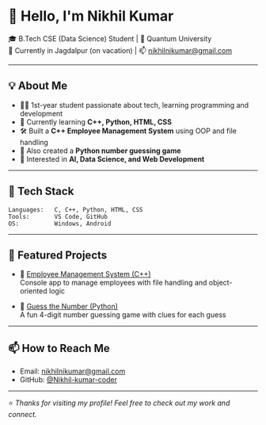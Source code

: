 # 👋 Hello, I'm Nikhil Kumar

🎓 B.Tech CSE (Data Science) Student | 🏫 Quantum University  
📍 Currently in Jagdalpur (on vacation) | 📫 nikhilnikumar@gmail.com

---

## 💡 About Me

- 🧑‍💻 1st-year student passionate about tech, learning programming and development  
- 🌱 Currently learning **C++, Python, HTML, CSS**  
- 🛠️ Built a **C++ Employee Management System** using OOP and file handling  
- 🔢 Also created a **Python number guessing game**  
- 💭 Interested in **AI, Data Science, and Web Development**

---

## 🔧 Tech Stack

```
Languages:   C, C++, Python, HTML, CSS
Tools:       VS Code, GitHub
OS:          Windows, Android
```

---

## 📂 Featured Projects

- 🔸 [Employee Management System (C++)](https://github.com/Nikhil-kumar-coder/employee-management-system)  
  Console app to manage employees with file handling and object-oriented logic

- 🔹 [Guess the Number (Python)](https://github.com/Nikhil-kumar-coder/guess-the-number)  
  A fun 4-digit number guessing game with clues for each guess

---

## 📫 How to Reach Me

- Email: [nikhilnikumar@gmail.com](mailto:nikhilnikumar@gmail.com)
- GitHub: [@Nikhil-kumar-coder](https://github.com/Nikhil-kumar-coder)

---

⭐ *Thanks for visiting my profile! Feel free to check out my work and connect.*
